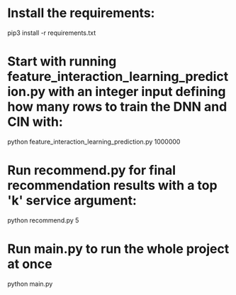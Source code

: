 # Install the requirements:
pip3 install -r requirements.txt

# Start with running feature_interaction_learning_prediction.py with an integer input defining how many rows to train the DNN and CIN with:
python feature_interaction_learning_prediction.py 1000000  

# Run recommend.py for final recommendation results with a top 'k' service argument:
python recommend.py 5  

# Run main.py to run the whole project at once
python main.py
